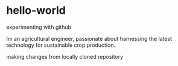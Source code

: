 # hello-world
experimenting with github

Im an agricultural engineer, passionate about harnessing the latest technology for sustainable crop production. 

making changes from locally cloned repository
